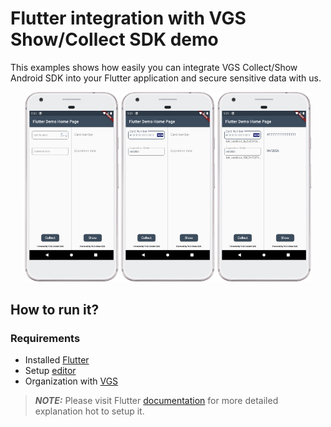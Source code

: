# Flutter integration with VGS Show/Collect SDK demo

This examples shows how easily you can integrate VGS Collect/Show Android SDK into your Flutter application and secure sensitive data with us.

<p align="center">
    <img src="screenshots/empty.png" width="150">    
    <img src="screenshots/filled.png" width="150">    
    <img src="screenshots/revealed.png" width="150">     
</p>

## How to run it?

### Requirements

- Installed <a href="https://flutter.dev/docs/get-started/install" target="_blank">Flutter</a>
- Setup <a href="https://flutter.dev/docs/get-started/editor?tab=androidstudio" target="_blank">editor</a>
- Organization with <a href="https://www.verygoodsecurity.com/">VGS</a>

> **_NOTE:_**  Please visit Flutter <a href="https://flutter.dev/docs" target="_blank">documentation</a> 
>for more detailed explanation hot to setup it.


